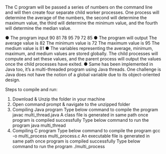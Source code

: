 The C program will be passed a series of numbers on the command line and will then create four separate child worker processes. One process will determine the average of the numbers, the second will determine the maximum value, the third will determine the minimum value, and the fourth will determine the median value.

● The program input
90 81 78 95 79 72 85
● The program will output
    The average value is 82
    The minimum value is 72
    The maximum value is 95
    The medium value is 81
● The variables representing the average, minimum, maximum, and medium values are stored globally. The child processes will compute and set these values, and the parent process will output the values once the child processes have exited.
● Same has been implemented in Java too, it’s a multi-threaded program using Java threads. One challenge is Java does not have the notion of a global variable due to its object-oriented design.

Steps to compile and run:

1. Download & Unzip the folder in your machine
2. Open command prompt & navigate to the unzipped folder
3. Compiling Java program
       Type below command to compile the program
           javac multi_thread.java
       A class file is generated in same path once program is compiled successfully
       Type below command to run the program
           java multi_thread
4. Compiling C program
       Type below command to compile the program
           gcc -o multi_process multi_process.c
   An executable file is generated in same path once program is compiled successfully
       Type below command to run the program
           ./multi_process
